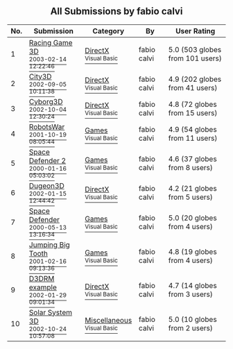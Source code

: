 ﻿<div align="center">

## All Submissions by fabio calvi

</div>

No.  | Submission | Category | By   | User Rating
---- | ---------- | -------- | ---- | -----------
1 | [Racing Game 3D<br /><sup>2003-02-14 12:22:46</sup>](https://github.com/Planet-Source-Code/fabio-calvi-racing-game-3d__1-43271) | [DirectX<br /><sup>Visual Basic</sup>](../ByCategory/directx__1-44.md) | fabio calvi | 5.0 (503 globes from 101 users)
2 | [City3D<br /><sup>2002-09-05 10:11:38</sup>](https://github.com/Planet-Source-Code/fabio-calvi-city3d__1-38733) | [DirectX<br /><sup>Visual Basic</sup>](../ByCategory/directx__1-44.md) | fabio calvi | 4.9 (202 globes from 41 users)
3 | [Cyborg3D<br /><sup>2002-10-04 12:30:24</sup>](https://github.com/Planet-Source-Code/fabio-calvi-cyborg3d__1-39536) | [DirectX<br /><sup>Visual Basic</sup>](../ByCategory/directx__1-44.md) | fabio calvi | 4.8 (72 globes from 15 users)
4 | [RobotsWar<br /><sup>2001-10-19 08:05:44</sup>](https://github.com/Planet-Source-Code/fabio-calvi-robotswar__1-28387) | [Games<br /><sup>Visual Basic</sup>](../ByCategory/games__1-38.md) | fabio calvi | 4.9 (54 globes from 11 users)
5 | [Space Defender 2<br /><sup>2000-01-16 05:03:02</sup>](https://github.com/Planet-Source-Code/fabio-calvi-space-defender-2__1-12922) | [Games<br /><sup>Visual Basic</sup>](../ByCategory/games__1-38.md) | fabio calvi | 4.6 (37 globes from 8 users)
6 | [Dugeon3D<br /><sup>2002-01-15 12:44:42</sup>](https://github.com/Planet-Source-Code/fabio-calvi-dugeon3d__1-30815) | [DirectX<br /><sup>Visual Basic</sup>](../ByCategory/directx__1-44.md) | fabio calvi | 4.2 (21 globes from 5 users)
7 | [Space Defender<br /><sup>2000-05-13 13:16:34</sup>](https://github.com/Planet-Source-Code/fabio-calvi-space-defender__1-11462) | [Games<br /><sup>Visual Basic</sup>](../ByCategory/games__1-38.md) | fabio calvi | 5.0 (20 globes from 4 users)
8 | [Jumping Big Tooth<br /><sup>2001-02-16 09:13:36</sup>](https://github.com/Planet-Source-Code/fabio-calvi-jumping-big-tooth__1-21172) | [Games<br /><sup>Visual Basic</sup>](../ByCategory/games__1-38.md) | fabio calvi | 4.8 (19 globes from 4 users)
9 | [D3DRM example<br /><sup>2002-01-29 09:01:34</sup>](https://github.com/Planet-Source-Code/fabio-calvi-d3drm-example__1-31275) | [DirectX<br /><sup>Visual Basic</sup>](../ByCategory/directx__1-44.md) | fabio calvi | 4.7 (14 globes from 3 users)
10 | [Solar System 3D<br /><sup>2002-10-24 10:57:08</sup>](https://github.com/Planet-Source-Code/fabio-calvi-solar-system-3d__1-40113) | [Miscellaneous<br /><sup>Visual Basic</sup>](../ByCategory/miscellaneous__1-1.md) | fabio calvi | 5.0 (10 globes from 2 users)
